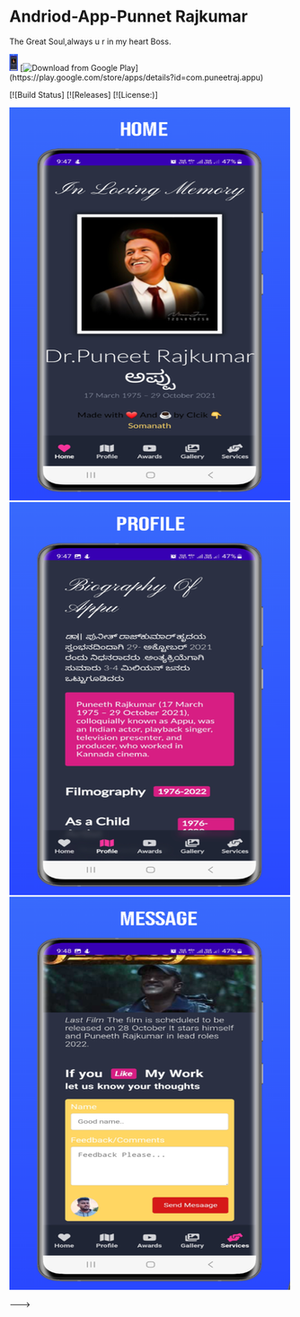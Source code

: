 # Andriod-App-Punnet Rajkumar
The Great Soul,always u r in my heart Boss.

<img src="images/Screenshot1.png" height="30px" />
[<img src="https://play.google.com/intl/en_us/badges/images/generic/en_badge_web_generic.png"
      alt="Download from Google Play"
      height="80">](https://play.google.com/store/apps/details?id=com.puneetraj.appu)

[![Build Status]
[![Releases]
[![License:)\]

<img src="images/Screenshot1.png" height="700px" width="500" />&nbsp;<img src="images/Screenshot2.png" height="700px" width="500" /> <img src="images/Screenshot6.png" height="700px" width="500px" />



--->


